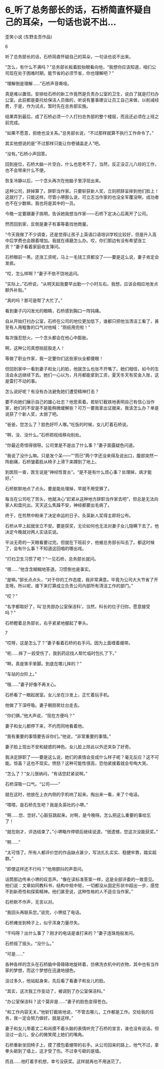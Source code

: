 # 6_听了总务部长的话，石桥简直怀疑自己的耳朵，一句话也说不出...

歪笑小说 (东野圭吾作品)

6

听了总务部长的话，石桥简直怀疑自己的耳朵，一句话也说不出来。

“怎么，有什么不满吗？”总务部长板着脸抬眼看向他，“我想你应该知道，咱们公司现在处于困难时期，能节省的必须节省，你也理解吧？”

“理解倒是理解……”石桥声音嘶哑。

真是难以置信。安排给石桥的新工作竟然是负责办公室的卫生，说白了就是打扫办公室。此前都是委托给保洁人员做的，听说有董事建议让员工自己来做，以削减经费，于是，作为试点，暂时先在总务部实施。

结果弄到最后，成了石桥必须一个人打扫总务部的整个楼层，而且还必须在上班之前完成。

“如果不愿意，拒绝也没关系。”总务部长说，“不过那样就算不执行工作命令了。”

其实他想说的是“不过那样只能让你卷铺盖走人”吧。

“没有。”石桥小声回答。

回到座位，石桥大脑一片空白，什么也思考不了。当然，反正没正儿八经的工作，也不会带来什么不便。

恢复冷静以后，一个念头再次在他脑子里浮现出来。

这种公司，辞掉算了。辞职当作家。只要斩获新人奖，立刻把辞呈摔到他们脸上！这就行了，只能这样。尽管小堺那么说，可立志当作家的也没全军覆没啊，成功者也不在少数嘛，我也将是其中的一员。

今晚一定要跟妻子挑明，告诉她我想当作家——石桥下定决心后离开了公司。

然而回到家，反倒是妻子有事等着找他商量。

“今天我做了不少调查，还是觉得让孩子上英语口语培训学校比较好，但是升入高中后学费也会跟着增加。我就在琢磨怎么办。哎，你们那边有没有希望涨工资？”妻子看着家庭收支簿问。

石桥眼前一黑。还涨工资呢，马上一毛钱工资都没了——要是这么说，妻子肯定会发疯。

“哎，怎么样啊？”妻子不依不饶地追问。

“实际上，”石桥说，“从明天起我要早出勤一个小时左右。我想，应该会相应地发点额外补贴。”

“真的吗？那可是帮了大忙了。”

看到妻子闪闪发光的眼睛，石桥感到胸口一阵钝痛。

自从开始打扫办公室，石桥在公司的地位更加低下，谁都只把他当清洁工看了，甚至有人用粗鲁的口气对他喊：“厕纸用完啦！”

每次强忍怒火，一个念头都会在他心中膨胀。

啊，这种公司真想拍屁股走人！

等做了职业作家，我一定要你们这些家伙全都傻眼！

但回到家中一看到妻子和女儿的脸，他就怎么也张不开嘴了。她们相信，如今的生活会永远继续下去。她们一心以为，月月都能拿到工资，夏天冬天有奖金入账，这是雷打不动的事。

怎么说好呢？有没有办法避免她们遭受精神打击？

要不向她们展示自己的雄心壮志？他思索着。若斩钉截铁地表明自己有信心当作家，她们的不安是不是能稍微缓解些？可万一要我拿出证据来，我该怎么办？单是说获了个新人奖，太弱了吧。

“爸爸，您怎么了？脸色好吓人哪。”吃饭的时候，女儿盯着石桥说。

“啊，没、没什么。”石桥把视线移向别处。

“你最近奇怪得很呀。公司里是不是出了什么事？”妻子面露疑色问道。

“我说了没什么嘛。只是发个呆——”“而已”两个字还没来得及说出口，腹部突然一阵剧痛，石桥皱着脸从椅子上滑下来蹲到了地上。

到医院一查，医生说是“神经性胃炎”。“是不是有什么烦心事？处理掉，病才能好。”

石桥默默地点了点头。要是能处理掉，早就不用受罪了。

每当在公司吃了苦头，他就决心“赶紧从这种地方辞职当作家去吧”，但总是无法向家人和盘托出。天天这么焦躁不安，神经都要出毛病了。

终于，在煎熬中盼来了决定命运的日子。灸英新人奖得主即将公布。

石桥从早上起就坐立不安。要是获奖，无论如何也无法对妻子女儿隐瞒下去了。他决定今晚就对两人实话实说。

平淡无奇的一天眼看要过完。但就在下班前夕，他被总务部长叫去了。都这时候了，会有什么事？不知道这回唱的哪出戏。

“打扫卫生习惯了吧？”一见石桥，总务部长就问。

“嗯……”他含含糊糊地答道。习惯倒也是事实。

“是嘛。”部长点点头，“对于你的工作态度，我非常满意。毕竟为公司大大节省了开支呀。所以呢，接下来打算成立负责公司内部所有清洁工作的部门。”

“哎？”

“名字都取好了，叫‘总务部办公室保洁科’。当然，科长的位子归你。愿意接受吗？”

石桥瞪着总务部长，右手紧紧地握起了拳头。

7

“哎呀，这是怎么了？”妻子看着石桥的右手问。因为上面缠着绷带。

“呃……摔了一跤受伤了，我到药店找人帮忙临时包扎了下。”

“啊，真是笨手笨脚。到底在哪儿摔的？”

“车站的台阶上。”

“哦……”妻子好像不再关心。

石桥看了一眼起居室。女儿坐在沙发上，正忙着玩手机。

他做了下深呼吸。妻子朝厨房灶台走去。

“你们俩，”他大声说，“现在方便吗？”

妻子和女儿都停下来，不约而同地看着他。

“我有重要的事情要告诉你们。”他说，“非常重要的事情。”

妻子脸上现出不安和疑惑的神色。女儿脸上除此以外还夹杂了好奇。

我决定辞职了——要是这么说，她们的表情会变成什么样子呢？毫无反应？这不可能。惊喜？这也不现实。愤怒？这种可能性很高，恐怕紧接着就会号啕大哭。

“怎么了？”女儿很纳闷，“有话您赶紧说啊。”

石桥深吸一口气。“公司——”

就在这时，他放在上衣内侧的手机响了起来。掏出来一看，来了个电话。

“喂喂，是石桥先生吧？我是灸英社的小堺。”

“啊……您、您好。”心脏狂跳起来。对啊，是今晚呀。怎么把这么重要的事给忘了！

“就在刚才，评选结束了。”小堺略作停顿后继续说道，“很遗憾，您这次没能获奖。”

“啊……”

“太可惜了。所有人都评价您的作品缺点甚少，写法扎扎实实、稳健牢靠，踏实超群。”

“即便这样还不行吗？”他用颤抖的声音问。

话筒那边传来小堺的叹息声。“像在读标准答案一样，这是全部评委的一致意见。他们说：文章如同教科书，结构中规中矩，一切都没从固定形状中超出一步，感觉不到新奇性和探索精神。他们甚至说，这种性格的人不适合当作家。”

石桥默不作声，无言以对。

“我回头再联系您。”说完，小堺挂了电话。

石桥瘫坐到椅子上，似乎浑身力量尽失。

“干吗呀？出什么事了？刚才的电话是谁打来的？”妻子连珠炮般发问。

石桥摇了摇头。“没什么。”

“可是……”

各种各样的念头在石桥脑中骨碌碌地旋转着，仿佛洗衣机中的衣物，其中也有当作家的梦想，而这个梦想在迅速地褪色。

没过多久，他站起身来，先后看了看妻子和女儿的脸。

“其实，这次我工作变动了，被调到了办公室保洁科。”

“办公室保洁科？这个莫非是……”妻子的脸色变得苍白。

“和工作内容无关。”他斩钉截铁地说，“不管去哪儿，工作都是工作。交给我的任务，我一定会努力做好。就是这样。”

妻子和女儿带着丈二和尚摸不着头脑的表情听完了石桥的宣言，谁也没有说话。但没过一会儿，安心的微笑爬上她们的嘴角。

石桥重新坐回椅子上，摸了摸包着绷带的右手。从公司回来的路上，他气不过，拿拳头砸到了墙上，这才受了伤。不过幸亏砸的是墙。

而且……他盯着手机想，幸亏没获奖。这样就再也不用迷茫了。